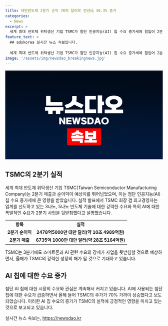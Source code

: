 ```yaml
---
title: 대만반도체 2분기 순익 76억 달러로 전년比 36.3% 증가
categories:
  - News
excerpt: >
  세계 최대 반도체 위탁생산 기업 TSMC가 첨단 인공지능(AI) 칩 수요 증가세에 힘입어 2분기 매출과 순이익이 예상치를 뛰어넘었다. 2분기 순이익은 전년 동기 대비 36.3% 상승한 2478억5000만 대만 달러로 기록되었고, 매출은 전년 동기 대비 40.1% 상승한 6735억1000만 대만 달러로 발표되었다. TSMC는 3분기에도 강세를 보일 것으로 예상되며, AI 칩에 대한 수요와 관심은 계속 커지고 있다. TSMC의 주가는 이에 힘입어 올해 들어 70% 상승했다.
feature_text: >
  ## adskorea 실시간 뉴스 속보입니다.

  세계 최대 반도체 위탁생산 기업 TSMC가 첨단 인공지능(AI) 칩 수요 증가세에 힘입어 2분기 매출과 순이익이 예상치를 뛰어넘었다. 2분기 순이익은 전년 동기 대비 36.3% 상승한 2478억5000만 대만 달러로 기록되었고, 매출은 전년 동기 대비 40.1% 상승한 6735억1000만 대만 달러로 발표되었다. TSMC는 3분기에도 강세를 보일 것으로 예상되며, AI 칩에 대한 수요와 관심은 계속 커지고 있다. TSMC의 주가는 이에 힘입어 올해 들어 70% 상승했다.
image: '/assets/img/newsdao_breakingnews.jpg'
---
```


<p><img src="/assets/img/newsdao_breakingnews.jpg" alt="adskorea 속보" /></p>

<h2 data-ke-size="size26">TSMC의 2분기 실적</h2>

<p data-ke-size="size16">세계 최대 반도체 위탁생산 기업 TSMC(Taiwan Semiconductor Manufacturing Company)는 2분기 매출과 순이익이 예상치를 뛰어넘었으며, 이는 첨단 인공지능(AI) 칩 수요 증가세에 큰 영향을 받았습니다. 실적 발표에서 TSMC 회장 겸 최고경영자는 업계를 선도하고 있는 3나노, 5나노 반도체 기술에 대한 강력한 수요와 특히 AI에 대한 폭발적인 수요가 2분기 사업을 뒷받침했다고 설명했습니다.</p>

<table style="width: 100%;" data-ke-size="size16">
<tbody>
<tr>
<td style="text-align: center; height: 17px;"><b>항목</b></td>
<td style="text-align: center; height: 17px;"><b>실적</b></td>
</tr>
<tr>
<td style="text-align: center; height: 17px;"><b>2분기 순이익</b></td>
<td style="text-align: center; height: 17px;"><b>2478억5000만 대만 달러(약 10조 4989억원)</b></td>
</tr>
<tr>
<td style="text-align: center; height: 17px;"><b>2분기 매출</b></td>
<td style="text-align: center; height: 17px;"><b>6735억 1000만 대만 달러(약 28조 5164억원)</b></td>
</tr>
</tbody>
</table>

<p data-ke-size="size16">TSMC는 3분기에도 스마트폰과 AI 관련 수요의 강세가 사업을 뒷받침할 것으로 예상하면서, 올해가 TSMC의 강력한 성장의 해가 될 것으로 기대하고 있습니다.</p>

<h2 data-ke-size="size26">AI 칩에 대한 수요 증가</h2>

<p data-ke-size="size16">첨단 AI 칩에 대한 시장의 수요와 관심은 계속해서 커지고 있습니다. AI에 사용되는 첨단 칩에 대한 수요가 급증하면서 올해 들어 TSMC의 주가가 70% 가까이 상승했다고 보도되었습니다. 이러한 AI 칩 수요의 증가가 TSMC의 실적에 긍정적인 영향을 미치고 있는 것으로 보고되고 있습니다.</p>
실시간 뉴스 속보는, <a href="https://newsdao.kr" rel="dofollow">https://newsdao.kr</a>


